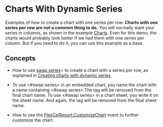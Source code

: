 # Charts With Dynamic Series

Examples of how to create a chart with one series per row. **Charts with one series per row are not a common thing to do.** You will normally want your series in columns, as shown in the example [Charts](https://doc.tmssoftware.com/flexcel/net/samples/vb/netframework/reports/charts/index.html). Even for this demo, the charts would probably look better if we had them with one series per column. But if you need to do it, you can use this example as a base.

## Concepts

- How to use [swap series](https://doc.tmssoftware.com/flexcel/net/guides/reports-tag-reference.html#swap-series)\> to create a chart with a series per row, as explained in [Creating charts with dynamic series](xref:ReportsDesignerGuide#creating-charts-with-dynamic-series).

- To use <#swap series> in an embedded chart, you name the chart with a name containing <#swap series>.The tag will be removed from the final chart name. To use <#swap series> in a chart sheet, you write it on the sheet name. And again, the tag will be removed from the final sheet name.

- How to use the [FlexCelReport.CustomizeChart](https://doc.tmssoftware.com/flexcel/net/api/FlexCel.Report/FlexCelReport/CustomizeChart.html) event to further customize the chart.
